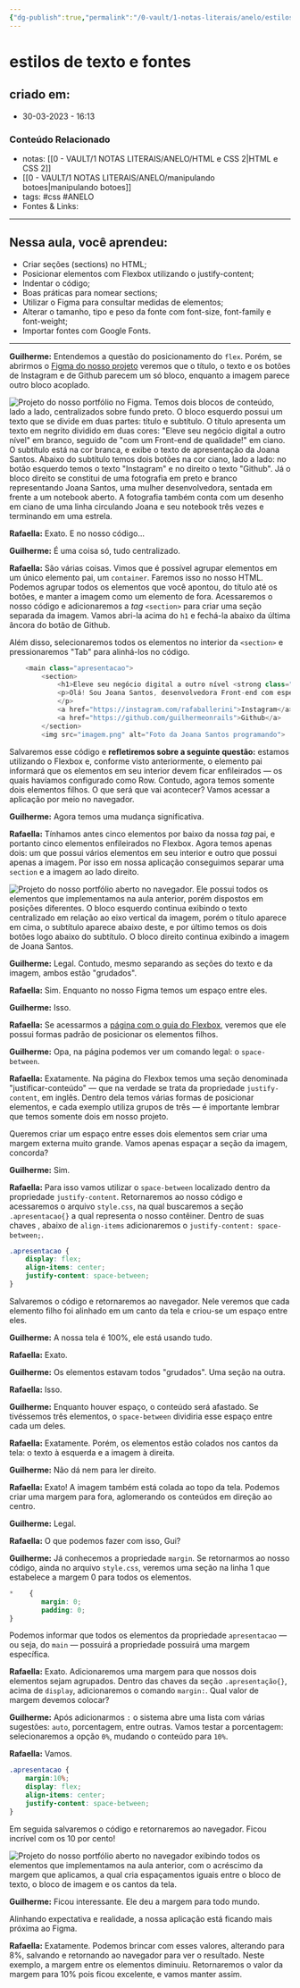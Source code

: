 ```yaml
---
{"dg-publish":true,"permalink":"/0-vault/1-notas-literais/anelo/estilos-de-texto-e-fontes/","tags":["css","ANELO"],"dgHomeLink":true,"dgShowLocalGraph":true,"dgShowFileTree":true,"dgEnableSearch":true,"noteIcon":""}
---
```


# estilos de texto e fontes

## criado em: 
-  30-03-2023 - 16:13

### Conteúdo Relacionado
- notas: [[0 - VAULT/1 NOTAS LITERAIS/ANELO/HTML e CSS 2\|HTML e CSS 2]]
- [[0 - VAULT/1 NOTAS LITERAIS/ANELO/manipulando botoes\|manipulando botoes]]
- tags: #css #ANELO 
- Fontes & Links: 

---

## Nessa aula, você aprendeu:

-   Criar seções (sections) no HTML;
-   Posicionar elementos com Flexbox utilizando o justify-content;
-   Indentar o código;
-   Boas práticas para nomear sections;
-   Utilizar o Figma para consultar medidas de elementos;
-   Alterar o tamanho, tipo e peso da fonte com font-size, font-family e font-weight;
-   Importar fontes com Google Fonts.

---

**Guilherme:** Entendemos a questão do posicionamento do `flex`. Porém, se abrirmos o [Figma do nosso projeto](https://www.figma.com/file/4EKKCbr5rS93RWP7kRjXIz/Portfolio---Curso-1?node-id=0%3A1) veremos que o título, o texto e os botões de Instagram e de Github parecem um só bloco, enquanto a imagem parece outro bloco acoplado.

![Projeto do nosso portfólio no Figma. Temos dois blocos de conteúdo, lado a lado, centralizados sobre fundo preto. O bloco esquerdo possui um texto que se divide em duas partes: título e subtítulo. O título apresenta um texto em negrito dividido em duas cores: "Eleve seu negócio digital a outro nível" em branco, seguido de "com um Front-end de qualidade!" em ciano. O subtítulo está na cor branca, e exibe o texto de apresentação da Joana Santos. Abaixo do subtítulo temos dois botões na cor ciano, lado a lado: no botão esquerdo temos o texto "Instagram" e no direito o texto "Github". Já o bloco direito se constitui de uma fotografia em preto e branco representando Joana Santos, uma mulher desenvolvedora, sentada em frente a um notebook aberto. A fotografia também conta com um desenho em ciano de uma linha circulando Joana e seu notebook três vezes e terminando em uma estrela.](https://cdn1.gnarususercontent.com.br/1/1319057/88a0fe24-a012-4072-8f8a-19e930d1791e.png)

**Rafaella:** Exato. E no nosso código...

**Guilherme:** É uma coisa só, tudo centralizado.

**Rafaella:** São várias coisas. Vimos que é possível agrupar elementos em um único elemento pai, um `container`. Faremos isso no nosso HTML. Podemos agrupar todos os elementos que você apontou, do título até os botões, e manter a imagem como um elemento de fora. Acessaremos o nosso código e adicionaremos a _tag_ `<section>` para criar uma seção separada da imagem. Vamos abri-la acima do `h1` e fechá-la abaixo da última âncora do botão de Github.

Além disso, selecionaremos todos os elementos no interior da `<section>` e pressionaremos "Tab" para alinhá-los no código.

```javascript
    <main class="apresentacao">
        <section>
            <h1>Eleve seu negócio digital a outro nível <strong class="titulo-destaque">com um Front-end de qualidade!</strong></h1>
            <p>Olá! Sou Joana Santos, desenvolvedora Front-end com especialidade em React, HTML e CSS. Ajudo pequenos negócios e designers a colocarem em prática boas ideias. Vamos conversar?
            </p>
            <a href="https://instagram.com/rafaballerini">Instagram</a>
            <a href="https://github.com/guilhermeonrails">Github</a>
        </section>
        <img src="imagem.png" alt="Foto da Joana Santos programando">
```

Salvaremos esse código e **refletiremos sobre a seguinte questão:** estamos utilizando o Flexbox e, conforme visto anteriormente, o elemento pai informará que os elementos em seu interior devem ficar enfileirados — os quais havíamos configurado como Row. Contudo, agora temos somente dois elementos filhos. O que será que vai acontecer? Vamos acessar a aplicação por meio no navegador.

**Guilherme:** Agora temos uma mudança significativa.

**Rafaella:** Tínhamos antes cinco elementos por baixo da nossa _tag_ pai, e portanto cinco elementos enfileirados no Flexbox. Agora temos apenas dois: um que possui vários elementos em seu interior e outro que possui apenas a imagem. Por isso em nossa aplicação conseguimos separar uma `section` e a imagem ao lado direito.

![Projeto do nosso portfólio aberto no navegador. Ele possui todos os elementos que implementamos na aula anterior, porém dispostos em posições diferentes. O bloco esquerdo continua exibindo o texto centralizado em relação ao eixo vertical da imagem, porém o título aparece em cima, o subtítulo aparece abaixo deste, e por último temos os dois botões logo abaixo do subtítulo. O bloco direito continua exibindo a imagem de Joana Santos.](https://cdn1.gnarususercontent.com.br/1/1319057/46560d74-b8f8-4b28-9f64-f40bf3cbf0d7.png)

**Guilherme:** Legal. Contudo, mesmo separando as seções do texto e da imagem, ambos estão "grudados".

**Rafaella:** Sim. Enquanto no nosso Figma temos um espaço entre eles.

**Guilherme:** Isso.

**Rafaella:** Se acessarmos a [página com o guia do Flexbox](https://css-tricks.com/snippets/css/a-guide-to-flexbox/), veremos que ele possui formas padrão de posicionar os elementos filhos.

**Guilherme:** Opa, na página podemos ver um comando legal: o `space-between`.

**Rafaella:** Exatamente. Na página do Flexbox temos uma seção denominada "justificar-conteúdo" — que na verdade se trata da propriedade `justify-content`, em inglês. Dentro dela temos várias formas de posicionar elementos, e cada exemplo utiliza grupos de três — é importante lembrar que temos somente dois em nosso projeto.

Queremos criar um espaço entre esses dois elementos sem criar uma margem externa muito grande. Vamos apenas espaçar a seção da imagem, concorda?

**Guilherme:** Sim.

**Rafaella:** Para isso vamos utilizar o `space-between` localizado dentro da propriedade `justify-content`. Retornaremos ao nosso código e acessaremos o arquivo `style.css`, na qual buscaremos a seção `.apresentacao{}` a qual representa o nosso contêiner. Dentro de suas chaves , abaixo de `align-items` adicionaremos o `justify-content: space-between;`.

```css
.apresentacao {
    display: flex;
    align-items: center;
    justify-content: space-between;
}
```

Salvaremos o código e retornaremos ao navegador. Nele veremos que cada elemento filho foi alinhado em um canto da tela e criou-se um espaço entre eles.

**Guilherme:** A nossa tela é 100%, ele está usando tudo.

**Rafaella:** Exato.

**Guilherme:** Os elementos estavam todos "grudados". Uma seção na outra.

**Rafaella:** Isso.

**Guilherme:** Enquanto houver espaço, o conteúdo será afastado. Se tivéssemos três elementos, o `space-between` dividiria esse espaço entre cada um deles.

**Rafaella:** Exatamente. Porém, os elementos estão colados nos cantos da tela: o texto à esquerda e a imagem à direita.

**Guilherme:** Não dá nem para ler direito.

**Rafaella:** Exato! A imagem também está colada ao topo da tela. Podemos criar uma margem para fora, aglomerando os conteúdos em direção ao centro.

**Guilherme:** Legal.

**Rafaella:** O que podemos fazer com isso, Gui?

**Guilherme:** Já conhecemos a propriedade `margin`. Se retornarmos ao nosso código, ainda no arquivo `style.css`, veremos uma seção na linha 1 que estabelece a margem 0 para todos os elementos.

```css
*    {
        margin: 0;
        padding: 0;
}
```

Podemos informar que todos os elementos da propriedade `apresentacao` — ou seja, do `main` — possuirá a propriedade possuirá uma margem específica.

**Rafaella:** Exato. Adicionaremos uma margem para que nossos dois elementos sejam agrupados. Dentro das chaves da seção `.apresentação{}`, acima de `display`, adicionaremos o comando `margin:`. Qual valor de margem devemos colocar?

**Guilherme:** Após adicionarmos `:` o sistema abre uma lista com várias sugestões: `auto`, porcentagem, entre outras. Vamos testar a porcentagem: selecionaremos a opção `0%`, mudando o conteúdo para `10%`.

**Rafaella:** Vamos.

```css
.apresentacao {
    margin:10%;
    display: flex;
    align-items: center;
    justify-content: space-between;
}
```

Em seguida salvaremos o código e retornaremos ao navegador. Ficou incrível com os 10 por cento!

![Projeto do nosso portfólio aberto no navegador exibindo todos os elementos que implementamos na aula anterior, com o acréscimo da margem que aplicamos, a qual cria espaçamentos iguais entre o bloco de texto, o bloco de imagem e os cantos da tela.](https://cdn1.gnarususercontent.com.br/1/1319057/d86dcf38-d32e-44cb-af4d-7ab2e4a4b57f.png)

**Guilherme:** Ficou interessante. Ele deu a margem para todo mundo.

Alinhando expectativa e realidade, a nossa aplicação está ficando mais próxima ao Figma.

**Rafaella:** Exatamente. Podemos brincar com esses valores, alterando para 8%, salvando e retornando ao navegador para ver o resultado. Neste exemplo, a margem entre os elementos diminuiu. Retornaremos o valor da margem para 10% pois ficou excelente, e vamos manter assim.